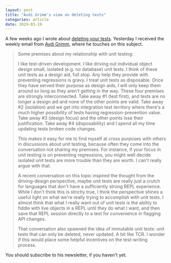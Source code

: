 ```yaml
---
layout: post
title: "Avdi Grimm's view on deleting tests"
categories: article
date: 2019-03-19
---
```


A few weeks ago I wrote about [deleting your tests][1]. Yesterday I received the weekly email from [Avdi Grimm][2], where he touches on this subject.

> Some premises about my relationship with unit testing:
>
> I like test-driven development.
> I like driving out individual object design small, isolated (e.g. no database) unit tests.
> I think of these unit tests as a design aid, full stop. Any help they provide with preventing regressions is gravy.
> I treat unit tests as disposable. Once they have served their purpose as design aids, I will only keep them around so long as they aren't getting in the way.
> These four premises are strongly interconnected. Take away #1 (test first), and tests are no longer a design aid and none of the other points are valid. Take away #2 (isolation) and we get into integration test territory where there's a much higher possibility of tests having regression-prevention value. Take away #3 (design focus) and the other points lose their justification. Take away #4 (disposability) and I spend all my time updating tests broken code changes.
>
> This makes  it easy for me to find myself at cross purposes with others in discussions about unit testing, because often they come into the conversation not sharing my premises. For instance, if your focus in unit testing is on preventing regressions, you might well decide isolated unit tests are more trouble than they are worth. I can't really argue with that.
>
> A recent conversation on this topic inspired the thought from the driving-design perspective, maybe unit tests are really just a crutch for languages that don't have a sufficiently strong REPL experience. While I don't think this is strictly true, I think the perspective shines a useful light on what we're really trying to accomplish with unit tests. I almost think that what I really want out of unit tests is the ability to fiddle with live objects in a REPL until they do what I want, and then save that REPL session directly to a test for convenience in flagging API changes.
>
> That conversation also spawned the idea of immutable unit tests: unit tests that can only be deleted, never updated. A bit like TCR. I wonder if this would place some helpful incentives on the test-writing process.

You should subscribe to his newsletter, if you haven't yet.

[1]:	https://holgerfrohloff.de/newsletter/delete-all-your-tests/
[2]:	https://avdi.codes/